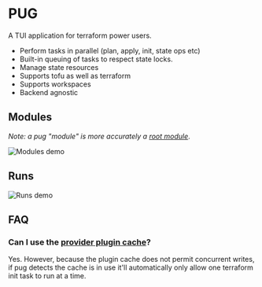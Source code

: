 # PUG

A TUI application for terraform power users.

* Perform tasks in parallel (plan, apply, init, state ops etc)
* Built-in queuing of tasks to respect state locks.
* Manage state resources
* Supports tofu as well as terraform
* Supports workspaces
* Backend agnostic

## Modules

*Note: a pug "module" is more accurately a [root module](https://developer.hashicorp.com/terraform/language/modules#the-root-module)*.

![Modules demo](https://vhs.charm.sh/vhs-3S1rr3069uuKKYVgjD8NtJ.gif)

## Runs

![Runs demo](https://vhs.charm.sh/vhs-3S1rr3069uuKKYVgjD8NtJ.gif)

## FAQ

### Can I use the [provider plugin cache](https://developer.hashicorp.com/terraform/cli/config/config-file#provider-plugin-cache)?

Yes. However, because the plugin cache does not permit concurrent writes, if pug detects the cache is in use it'll automatically only allow one terraform init task to run at a time.
